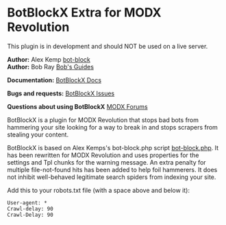 BotBlockX Extra for MODX Revolution
===================================

This plugin is in development and should NOT be used on a live server.

**Author:** Alex Kemp [bot-block](http://biostatisticien.eu/www.searchlores.org/bot-block.php.txt)<br>
**Author:** Bob Ray [Bob's Guides](https://bobsguides.com)

**Documentation:** [BotBlockX Docs](https://bobsguides.com/botblockx-tutorial.html)

**Bugs and requests:** [BotBlockX Issues](https://github.com/BobRay/BotBlockX/issues)

**Questions about using BotBlockX** [MODX Forums](https://forums.modx.com)

BotBlockX is a plugin for MODX Revolution that stops bad bots from hammering your site looking for a way to break in and stops scrapers from stealing your content.

BotBlockX is based on Alex Kemps's bot-block.php script [bot-block.php](http://biostatisticien.eu/www.searchlores.org/bot-block.php.txt). It has been rewritten for MODX Revolution and uses properties for the settings and Tpl chunks for the warning message. An extra penalty for multiple file-not-found hits has been added to help foil hammerers. It does not inhibit well-behaved legitimate search spiders from indexing your site.

Add this to your robots.txt file (with a space above and below it):

    User-agent: *
    Crawl-delay: 90
    Crawl-Delay: 90